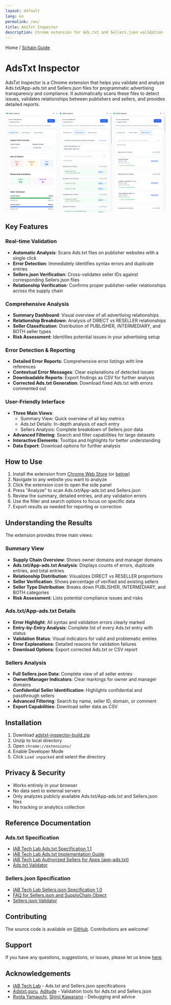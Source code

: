 ```yaml
---
layout: default
lang: en
permalink: /en/
title: AdsTxt Inspector
description: Chrome extension for Ads.txt and Sellers.json validation
---
```


Home / [Schain Guide](./schain-guide)

# AdsTxt Inspector

AdsTxt Inspector is a Chrome extension that helps you validate and analyze Ads.txt/App-ads.txt and Sellers.json files for programmatic advertising transparency and compliance. It automatically scans these files to detect issues, validates relationships between publishers and sellers, and provides detailed reports.

![AdsTxt Inspector](../images/adstxt-inspector-en.png)

## Key Features

### Real-time Validation

- **Automatic Analysis**: Scans Ads.txt files on publisher websites with a single click
- **Error Detection**: Immediately identifies syntax errors and duplicate entries
- **Sellers.json Verification**: Cross-validates seller IDs against corresponding Sellers.json files
- **Relationship Verification**: Confirms proper publisher-seller relationships across the supply chain

### Comprehensive Analysis

- **Summary Dashboard**: Visual overview of all advertising relationships
- **Relationship Breakdown**: Analysis of DIRECT vs RESELLER relationships
- **Seller Classification**: Distribution of PUBLISHER, INTERMEDIARY, and BOTH seller types
- **Risk Assessment**: Identifies potential issues in your advertising setup

### Error Detection & Reporting

- **Detailed Error Reports**: Comprehensive error listings with line references
- **Contextual Error Messages**: Clear explanations of detected issues
- **Downloadable Reports**: Export findings as CSV for further analysis
- **Corrected Ads.txt Generation**: Download fixed Ads.txt with errors commented out

### User-Friendly Interface

- **Three Main Views**:
  - Summary View: Quick overview of all key metrics
  - Ads.txt Details: In-depth analysis of each entry
  - Sellers Analysis: Complete breakdown of Sellers.json data
- **Advanced Filtering**: Search and filter capabilities for large datasets
- **Interactive Elements**: Tooltips and highlights for better understanding
- **Data Export**: Download options for further analysis

## How to Use

1. Install the extension from [Chrome Web Store](https://chrome.google.com/webstore/detail/bgojlbkldapcmiimeafldjghcnbgcjha) (or [below](#installation))
2. Navigate to any website you want to analyze
3. Click the extension icon to open the side panel
4. Press "Analyze" to scan Ads.txt/App-ads.txt and Sellers.json
5. Review the summary, detailed entries, and any validation errors
6. Use the filter and search options to focus on specific data
7. Export results as needed for reporting or correction

## Understanding the Results

The extension provides three main views:

### Summary View

- **Supply Chain Overview**: Shows owner domains and manager domains
- **Ads.txt/App-ads.txt Analysis**: Displays counts of errors, duplicate entries, and total entries
- **Relationship Distribution**: Visualizes DIRECT vs RESELLER proportions
- **Seller Verification**: Shows percentage of verified and existing sellers
- **Seller Type Distribution**: Breaks down PUBLISHER, INTERMEDIARY, and BOTH categories
- **Risk Assessment**: Lists potential compliance issues and risks

### Ads.txt/App-ads.txt Details

- **Error Highlight**: All syntax and validation errors clearly marked
- **Entry-by-Entry Analysis**: Complete list of every Ads.txt entry with status
- **Validation Status**: Visual indicators for valid and problematic entries
- **Error Explanations**: Detailed reasons for validation failures
- **Download Options**: Export corrected Ads.txt or CSV report

### Sellers Analysis

- **Full Sellers.json Data**: Complete view of all seller entries
- **Owner/Manager Indicators**: Clear markings for owner and manager domains
- **Confidential Seller Identification**: Highlights confidential and passthrough sellers
- **Advanced Filtering**: Search by name, seller ID, domain, or comment
- **Export Capabilities**: Download seller data as CSV

## Installation

1. Download [adstxt-inspector-build.zip](https://github.com/miyaichi/adstxt-Inspector/releases/tag/latest-build)
2. Unzip to local directory
3. Open `chrome://extensions/`
4. Enable Developer Mode
5. Click `Load unpacked` and select the directory

## Privacy & Security

- Works entirely in your browser
- No data sent to external servers
- Only analyzes publicly available Ads.txt/App-ads.txt and Sellers.json files
- No tracking or analytics collection

## Reference Documentation

### Ads.txt Specification

- [IAB Tech Lab Ads.txt Specification 1.1](https://iabtechlab.com/wp-content/uploads/2022/04/Ads.txt-1.1.pdf)
- [IAB Tech Lab Ads.txt Implementation Guide](https://iabtechlab.com/wp-content/uploads/2022/04/Ads.txt-1.1-Implementation-Guide.pdf)
- [IAB Tech Lab Authorized Sellers for Apps (app-ads.txt)](https://iabtechlab.com/wp-content/uploads/2019/03/app-ads.txt-v1.0-final-.pdf)
- [Ads.txt Validator](https://adstxt.guru/validator/)

### Sellers.json Specification

- [IAB Tech Lab Sellers.json Specification 1.0](https://iabtechlab.com/wp-content/uploads/2019/07/Sellers.json_Final.pdf)
- [FAQ for Sellers.json and SupplyChain Object](https://iabtechlab.com/wp-content/uploads/2019/07/Sellers.json_Final.pdf)
- [Sellers.json Validator](https://www.aditude.com/tools/sellers-json-validator)

## Contributing

The source code is available on [GitHub](https://github.com/miyaichi/adstxt-Inspector). Contributions are welcome!

## Support

If you have any questions, suggestions, or issues, please let us know [here](https://github.com/miyaichi/adstxt-Inspector/issues).

## Acknowledgements

- [IAB Tech Lab](https://iabtechlab.com/) - Ads.txt and Sellers.json specifications
- [Adstxt.guru](https://adstxt.guru/), [Aditude](https://www.aditude.com/) - Validation tools for Ads.txt and Sellers.json
- [Ryota Yamauchi](https://www.facebook.com/ryotayamauchiwj), [Shinji Kawarano](https://www.facebook.com/kawarano) - Debugging and advice
